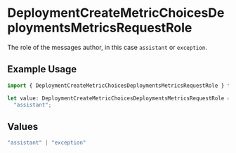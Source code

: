 # DeploymentCreateMetricChoicesDeploymentsMetricsRequestRole

The role of the messages author, in this case `assistant` or `exception`.

## Example Usage

```typescript
import { DeploymentCreateMetricChoicesDeploymentsMetricsRequestRole } from "@orq-ai/node/models/operations";

let value: DeploymentCreateMetricChoicesDeploymentsMetricsRequestRole =
  "assistant";
```

## Values

```typescript
"assistant" | "exception"
```